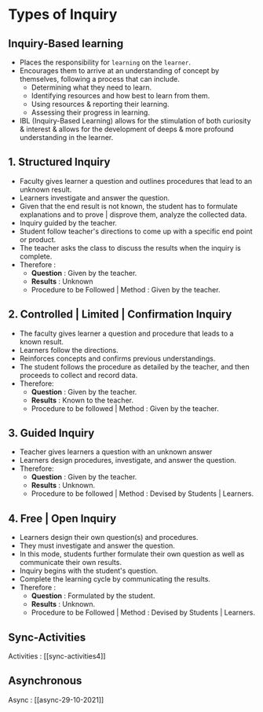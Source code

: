 # Types of Inquiry

## Inquiry-Based learning

- Places the responsibility for `learning` on the  `learner`.
- Encourages them to arrive at an understanding of concept by themselves, following a process that can include.
	- Determining what they need to learn.
	- Identifying resources and how best to learn from them.
	- Using resources & reporting their learning.
	- Assessing their progress in learning.
- IBL (Inquiry-Based Learning) allows for the stimulation of both curiosity & interest & allows for the development of deeps & more profound understanding in the learner.

## 1. Structured Inquiry
- Faculty gives learner a question and outlines procedures that lead to an unknown result.
- Learners investigate and answer the question.
- Given that the end result is not known, the student has to formulate explanations and to prove | disprove them, analyze the collected data.
- Inquiry guided by the teacher.
- Student follow teacher's directions to come up with a specific end point or product.
- The teacher asks the class to discuss the results when the inquiry is complete.
- Therefore :
	- **Question** : Given by the teacher.
	- **Results** : Unknown
	- Procedure to be Followed | Method : Given by the teacher.
## 2. Controlled | Limited | Confirmation Inquiry

- The faculty gives learner a question and procedure that leads to a known result.
- Learners follow the directions.
- Reinforces concepts and confirms previous understandings.
- The student follows the procedure as detailed by the teacher, and then proceeds to collect and record data.
- Therefore:
	- **Question** : Given by the teacher.
	- **Results** : Known to the teacher.
	- Procedure to be followed | Method : Given by the teacher.

## 3. Guided Inquiry

- Teacher gives learners a question with an unknown answer
- Learners design procedures, investigate, and answer the question.
- Therefore:
	- **Question** : Given by the teacher.
	- **Results** : Unknown.
	- Procedure to be followed | Method : Devised by Students | Learners.
## 4. Free | Open Inquiry
- Learners design their own question(s) and procedures.
- They must investigate and answer the question.
- In this mode, students further formulate their own question as well as communicate their own results.
- Inquiry begins with the student's question.
- Complete the learning cycle by communicating the results.
- Therefore : 
	- **Question** : Formulated by the student.
	- **Results** : Unknown.
	- Procedure to be Followed | Method : Devised by Students | Learners.


## Sync-Activities
Activities : [[sync-activities4]]

## Asynchronous
Async : [[async-29-10-2021]]


